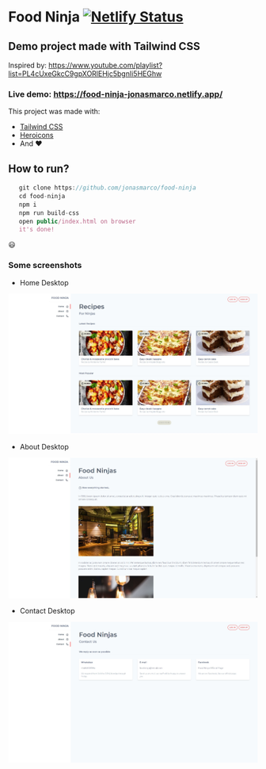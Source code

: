 # Food Ninja [![Netlify Status](https://api.netlify.com/api/v1/badges/2854dcbc-0260-4a1d-b6dd-8739f682b099/deploy-status)](https://app.netlify.com/sites/food-ninja-jonasmarco/deploys)
## Demo project made with Tailwind CSS

Inspired by: https://www.youtube.com/playlist?list=PL4cUxeGkcC9gpXORlEHjc5bgnIi5HEGhw

### Live demo: https://food-ninja-jonasmarco.netlify.app/

This project was made with:

  * [Tailwind CSS](https://tailwindcss.com/docs/installation)
  * [Heroicons](https://heroicons.dev/)
  * And ❤️

## How to run?
 ```javascript
	git clone https://github.com/jonasmarco/food-ninja
	cd food-ninja
	npm i
	npm run build-css
	open public/index.html on browser
	it's done!
```
:smiley:

### Some screenshots

 * Home Desktop

![Home Desktop](public/images/screenshots/homepage-desktop.jpg)

 * About Desktop

![About Desktop](public/images/screenshots/about-desktop.jpg)

 * Contact Desktop

![Contact Desktop](public/images/screenshots/contact-desktop.jpg)
